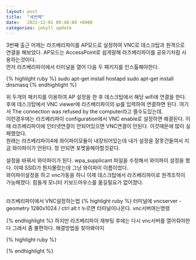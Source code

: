 ```yaml
---
layout: post
title:  "세번째"
date:   2022-12-01 09:48:00 +0900
categories: jekyll update
---
```

3번째 출근
어제는 라즈베리파이를 AP모드로 설정하여 VNC로 데스크탑과 원격으로 연결을 해보았다. AP모드는 AccessPoint로 쉽게말해 라즈베리파이를 공유기처럼 사용하는것이다.<br/>
먼저 라즈베리파이에서 터미널을 열어 다음 두 패키지를 인스톨해야한다.<br/>

{% highlight ruby %}
sudo apt-get install hostapd
sudo apt-get install dnsmasq
{% endhighlight %}

위 두개의 패키지를 이용하여 AP 설정을 한 후 데스크탑에서 해당 wifi에 연결을 한다.<br/>
후에 데스크탑에서 VNC viewer에 라즈베리파이의 ip를 입력하여 연결하면 된다. 여기서 The connection was refused by the computer라고 뜰수도있는데.<br/>
이런경우에는 라즈베리파이 configuration에서 VNC enable로 설정하면 해결된다. 이때 라즈베리파이에 인터넷연결이 안되어있으면 VNC연결이 안된다. 이것때문에 많이 실패했었다.<br/>
원래는 라즈베리파이4에 와이파이모듈이 내장되어있는데 내가 설정을 잘못건들여서 지금 와이파이가 안된다. 정 안되면 포멧을해야할것같다.<br/>

설정을 바꿔서 와이파이가 된다. wpa_supplicant 파일을 수정해서 와이파이 설정을 했다. 이때 SSID가 뭔지몰랐는데 그냥 와이파이 이름이었다.<br/>
와이파이설정을 하고 vnc가동을 하니 이제 데스크탑에서 라즈베리파이로 원격조작이 가능해졌다. 힘들게 모니터 키보드마우스를 옮길필요가 없어졌다.<br/><br/>

라즈베리파이에서 VNC설정하는법
{% highlight ruby %}
터미널에 vncserver -geometry 1280x1024    / ctrl alt t 누르면 터미널이나온다. vnc서버여는명령


{% endhighlight %}
하지만 라즈베리파이 재부팅 후에는 다시 vnc서버를 열어줘야한다 그래서 좀 불편하다. 해결방법을 찾아봐야지






{% highlight ruby %}



{% endhighlight %}
